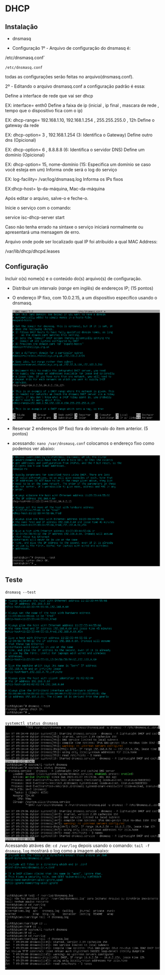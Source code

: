 # DHCP

## Instalação
- dnsmasq

- Configuração
1º - Arquivo de configuração do dnsmasq é:

/etc/dnsmasq.conf`



`/etc/dnsmasq.conf`

todas as configurações serão feitas no arquivo(dnsmasq.conf).

2º - Editando o arquivo dnsmasq.conf a configuração padrão é essa:

Define a interface de rede que vai ser dhcp

EX: interface= enth0
Define a faixa de ip (inicial , ip final , mascara de rede , tempo que o dispositivo fica com o ip)

EX: dhcp-range= 192.168.1.10, 192.168.1.254 , 255.255.255.0 , 12h
Define o gateway da rede

EX: dhcp-option= 3 , 192.168.1.254 (3: Identifica o Gateway)
Define outro dns (Opicional)

EX: dhcp-option= 6 , 8.8.8.8 (6: Identifica o servidor DNS)
Define um domínio (Opicional)

EX: dhcp-option= 15, nome-domínio (15: Especifica um domínio se caso você esteja em um)
Informa onde será o log do serviço

EX: log-facility= /var/log/dnsmasq.log
Informa os IPs fixos

EX:dhcp-host= Ip-da-máquina, Mac-da-máquina


Após editar o arquivo, salve-o e feche-o.

Inicie o serviço com o comando:

service isc-dhcp-server start

Caso não tenha errado na sintaxe o serviço iniciará normalmente ou apresentará uma mensagem de erro.

Arquivo onde pode ser localizado qual IP foi atribuído a qual MAC Address:

/var/lib/dhcp/dhcpd.leases
## Configuração

Incluir o(s) nome(s) e o conteúdo do(s) arquivo(s) de configuração.

- Distribuir um intervalo (*range* em inglês) de endereços IP; (15 pontos)

- O endereço IP fixo, com 10.0.2.15, a um dispositivo específico usando o dnsmasq.
- 
  ![Intervalo](../images/range-intervalo.png)
  
- Reservar 2 endereços (IP fixo) fora do intervalo do item anterior. (5 pontos)
- acessando:
`nano /var/dnsmasq.conf`
colocamos o endereço fixo como podemos ver abaixo:

  ![Endereços fixos](../images/endereco-fixo.png)

## Teste

`dnsmasq --test`

![DHCP](../images/dnsmasq-ok.png)

`systemctl status dnsmasq`
![dnsmasqstatus](../images/status-dhcp.png)
Acessando atráves de:
`cd /var/log`
depois usando o comando:
`tail -f dnsmasq.log`
mostrará o log como a imagem abaixo:
![log](../images/log--12.png)